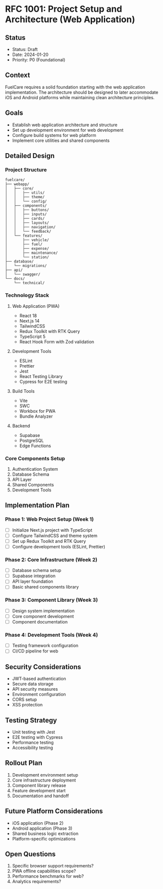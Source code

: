 # RFC 1001: Project Setup and Architecture (Web Application)

## Status
- Status: Draft
- Date: 2024-01-20
- Priority: P0 (Foundational)

## Context
FuelCare requires a solid foundation starting with the web application implementation. The architecture should be designed to later accommodate iOS and Android platforms while maintaining clean architecture principles.

## Goals
- Establish web application architecture and structure
- Set up development environment for web development
- Configure build systems for web platform
- Implement core utilities and shared components

## Detailed Design

### Project Structure
```
fuelcare/
├── webapp/
│   ├── core/
│   │   ├── utils/
│   │   ├── theme/
│   │   └── config/
│   ├── components/
│   │   ├── buttons/
│   │   ├── inputs/
│   │   ├── cards/
│   │   ├── layouts/
│   │   ├── navigation/
│   │   └── feedback/
│   └── features/
│       ├── vehicle/
│       ├── fuel/
│       ├── expense/
│       ├── maintenance/
│       └── station/
├── database/
│   └── migrations/
├── api/
│   └── swagger/
└── docs/
    └── technical/
```

### Technology Stack
1. Web Application (PWA)
   - React 18
   - Next.js 14
   - TailwindCSS
   - Redux Toolkit with RTK Query
   - TypeScript 5
   - React Hook Form with Zod validation

2. Development Tools
   - ESLint
   - Prettier
   - Jest
   - React Testing Library
   - Cypress for E2E testing

3. Build Tools
   - Vite
   - SWC
   - Workbox for PWA
   - Bundle Analyzer

4. Backend
   - Supabase
   - PostgreSQL
   - Edge Functions

### Core Components Setup
1. Authentication System
2. Database Schema
3. API Layer
4. Shared Components
5. Development Tools

## Implementation Plan

### Phase 1: Web Project Setup (Week 1)
- [ ] Initialize Next.js project with TypeScript
- [ ] Configure TailwindCSS and theme system
- [ ] Set up Redux Toolkit and RTK Query
- [ ] Configure development tools (ESLint, Prettier)

### Phase 2: Core Infrastructure (Week 2)
- [ ] Database schema setup
- [ ] Supabase integration
- [ ] API layer foundation
- [ ] Basic shared components library

### Phase 3: Component Library (Week 3)
- [ ] Design system implementation
- [ ] Core component development
- [ ] Component documentation

### Phase 4: Development Tools (Week 4)
- [ ] Testing framework configuration
- [ ] CI/CD pipeline for web

## Security Considerations
- JWT-based authentication
- Secure data storage
- API security measures
- Environment configuration
- CORS setup
- XSS protection

## Testing Strategy
- Unit testing with Jest
- E2E testing with Cypress
- Performance testing
- Accessibility testing

## Rollout Plan
1. Development environment setup
2. Core infrastructure deployment
3. Component library release
4. Feature development start
5. Documentation and handoff

## Future Platform Considerations
- iOS application (Phase 2)
- Android application (Phase 3)
- Shared business logic extraction
- Platform-specific optimizations

## Open Questions
1. Specific browser support requirements?
2. PWA offline capabilities scope?
3. Performance benchmarks for web?
4. Analytics requirements? 